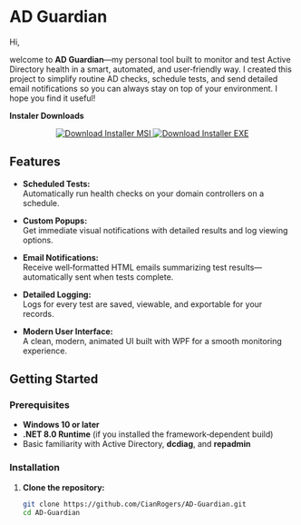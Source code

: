 # AD Guardian

Hi,

welcome to **AD Guardian**—my personal tool built to monitor and test Active Directory health in a smart, automated, and user‑friendly way. I created this project to simplify routine AD checks, schedule tests, and send detailed email notifications so you can always stay on top of your environment. I hope you find it useful!

**Instaler Downloads**

<!-- Download Buttons -->
<p align="center">
  <!-- Markdown badge styled via shields.io -->
  <a href="https://github.com/CianRogers/AD-Guardian/releases/download/v1.2.0/Domain.Guardian.Installer.msi">
    <img src="https://img.shields.io/badge/Download-MSI-blue?style=for-the-badge&logo=windows" alt="Download Installer MSI">
  </a>
  <a href="https://github.com/CianRogers/AD-Guardian/releases/download/v1.2.0/setup.exe">
    <img src="https://img.shields.io/badge/Download-EXE-blue?style=for-the-badge&logo=windows" alt="Download Installer EXE">
  </a>
</p>

## Features

- **Scheduled Tests:**  
  Automatically run health checks on your domain controllers on a schedule.

- **Custom Popups:**  
  Get immediate visual notifications with detailed results and log viewing options.

- **Email Notifications:**  
  Receive well‑formatted HTML emails summarizing test results—automatically sent when tests complete.

- **Detailed Logging:**  
  Logs for every test are saved, viewable, and exportable for your records.

- **Modern User Interface:**  
  A clean, modern, animated UI built with WPF for a smooth monitoring experience.

## Getting Started

### Prerequisites

- **Windows 10 or later**  
- **.NET 8.0 Runtime** (if you installed the framework‑dependent build)  
- Basic familiarity with Active Directory, **dcdiag**, and **repadmin**

### Installation

1. **Clone the repository:**

   ```bash
   git clone https://github.com/CianRogers/AD-Guardian.git
   cd AD-Guardian

